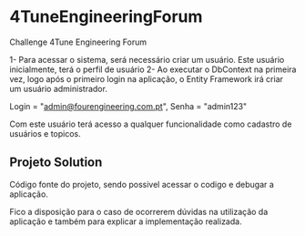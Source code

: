 # 4TuneEngineeringForum
Challenge 4Tune Engineering Forum

1- Para acessar o sistema, será necessário criar um usuário. Este usuário inicialmente, terá o perfil de usuário
2- Ao executar o DbContext na primeira vez, logo após o primeiro login na aplicação, o Entity Framework irá criar um usuário administrador.

Login = "admin@fourengineering.com.pt",
Senha = "admin123"

Com este usuário terá acesso a qualquer funcionalidade como cadastro de usuários e topicos.

Projeto Solution
--------------------
Código fonte do projeto, sendo possivel acessar o codigo e debugar a aplicação.


Fico a disposição para o caso de ocorrerem dúvidas na utilização da aplicação e também para explicar a implementação realizada.
 
